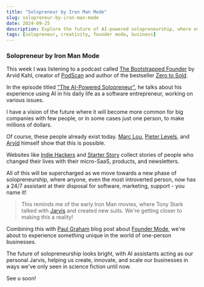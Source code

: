 ```yaml
---
title: "Solopreneur by Iron Man Mode"
slug: solopreneur-by-iron-man-mode
date: 2024-09-25
description: Explore the future of AI-powered solopreneurship, where every entrepreneur becomes a modern-day Tony Stark. Discover how technology is transforming one-person businesses into multi-million dollar empires and why 'Iron Man Mode' is the new standard for independent innovators. 
tags: [solopreneur, creativity, founder mode, business]
---
```


### Solopreneur by Iron Man Mode

This week I was listening to a podcast called [The Bootstrapped Founder][1] by Arvid Kahl, creator of [PodScan][11] and author of the bestseller [Zero to Sold][8].

In the episode titled ["The AI-Powered Solopreneur"][2], he talks about his experience using AI in his daily life as a software entrepreneur, working on various issues.

I have a vision of the future where it will become more common for big companies with few people, or in some cases just one person, to make millions of dollars.

Of course, these people already exist today. [Marc Lou][3], [Pieter Levels][4], and [Arvid][5] himself show that this is possible.

Websites like [Indie Hackers][6] and [Starter Story][7] collect stories of people who changed their lives with their micro-SaaS, products, and newsletters.

All of this will be supercharged as we move towards a new phase of solopreneurship, where anyone, even the most introverted person, now has a 24/7 assistant at their disposal for software, marketing, support - you name it!

> This reminds me of the early Iron Man movies, where Tony Stark talked with [Jarvis][12] and created new suits. We're getting closer to making this a reality!

Combining this with [Paul Graham][9] blog post about [Founder Mode][10], we're about to experience something unique in the world of one-person businesses.

The future of solopreneurship looks bright, with AI assistants acting as our personal Jarvis, helping us create, innovate, and scale our businesses in ways we've only seen in science fiction until now.

See u soon!

[1]: https://thebootstrappedfounder.com
[2]: https://thebootstrappedfounder.com/the-ai-powered-solopreneur/
[3]: https://marclou.com
[4]: https://x.com/levelsio
[5]: https://thebootstrappedfounder.com/about-me/
[6]: https://www.indiehackers.com
[7]: https://www.starterstory.com
[8]: https://zerotosold.com/
[9]: https://paulgraham.com
[10]: https://paulgraham.com/foundermode.html
[11]: https://podscan.fm
[12]: https://en.wikipedia.org/wiki/J.A.R.V.I.S.